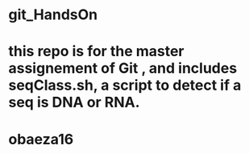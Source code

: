 # git_HandsOn
# this repo is for the master assignement of Git , and includes seqClass.sh, a script to detect if a seq is DNA or RNA.
#
# obaeza16
